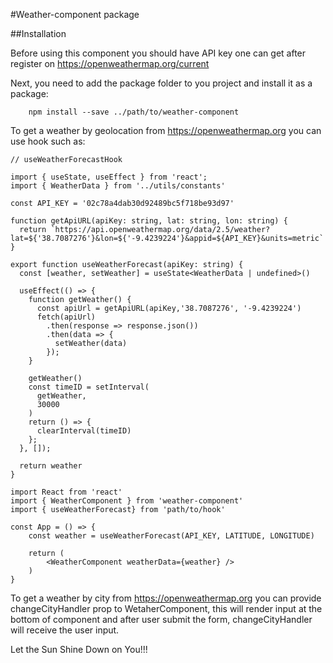 #Weather-component  package

##Installation

Before using this component you should have API key one can get after register on https://openweathermap.org/current

Next, you need to add the package folder to you project and install it as a package:

```
    npm install --save ../path/to/weather-component
```

To get a weather by geolocation from https://openweathermap.org you can use hook such as:

```
// useWeatherForecastHook

import { useState, useEffect } from 'react';
import { WeatherData } from '../utils/constants'

const API_KEY = '02c78a4dab30d92489bc5f718be93d97'

function getApiURL(apiKey: string, lat: string, lon: string) {
  return `https://api.openweathermap.org/data/2.5/weather?lat=${'38.7087276'}&lon=${'-9.4239224'}&appid=${API_KEY}&units=metric`
}

export function useWeatherForecast(apiKey: string) {
  const [weather, setWeather] = useState<WeatherData | undefined>()

  useEffect(() => {
    function getWeather() {
      const apiUrl = getApiURL(apiKey,'38.7087276', '-9.4239224')
      fetch(apiUrl)
        .then(response => response.json())
        .then(data => {
          setWeather(data)
        });
    }

    getWeather()
    const timeID = setInterval(
      getWeather,
      30000
    )
    return () => {
      clearInterval(timeID)
    };
  }, []);

  return weather
}
```

```
import React from 'react'
import { WeatherComponent } from 'weather-component'
import { useWeatherForecast} from 'path/to/hook' 

const App = () => {
    const weather = useWeatherForecast(API_KEY, LATITUDE, LONGITUDE)

    return (
        <WeatherComponent weatherData={weather} />
    )
}
```

To get a weather by city from https://openweathermap.org you can provide changeCityHandler prop to WetaherComponent,
this will render input at the bottom of component and after user submit the form, changeCityHandler will receive the
user input.

Let the Sun Shine Down on You!!!

